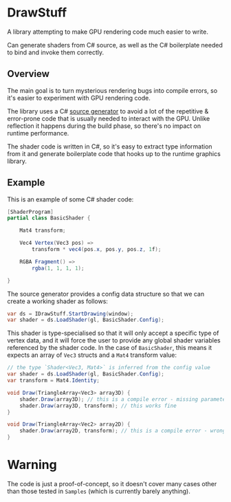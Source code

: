 # DrawStuff

A library attempting to make GPU rendering code much easier to write.

Can generate shaders from C# source, as well as the C# boilerplate needed to bind and invoke them correctly.

## Overview

The main goal is to turn mysterious rendering bugs into compile errors, so it's easier to experiment with GPU rendering code.

The library uses a C# [source generator](https://devblogs.microsoft.com/dotnet/introducing-c-source-generators/) to avoid a lot of the repetitive & error-prone code that is usually needed to interact with the GPU. Unlike reflection it happens during the build phase, so there's no impact on runtime performance.

The shader code is written in C#, so it's easy to extract type information from it and generate boilerplate code that hooks up to the runtime graphics library.

## Example

This is an example of some C# shader code:

```csharp
[ShaderProgram]
partial class BasicShader {

    Mat4 transform;

    Vec4 Vertex(Vec3 pos) =>
        transform * vec4(pos.x, pos.y, pos.z, 1f);

    RGBA Fragment() =>
        rgba(1, 1, 1, 1);

}
```

The source generator provides a config data structure so that we can create a working shader as follows:

```csharp
var ds = IDrawStuff.StartDrawing(window);
var shader = ds.LoadShader(gl, BasicShader.Config);
```

This shader is type-specialised so that it will only accept a specific type of vertex data, and it will force the user to provide any global shader variables referenced by the shader code. In the case of `BasicShader`, this means it expects an array of `Vec3` structs and a `Mat4` transform value:

```csharp
// the type `Shader<Vec3, Mat4>` is inferred from the config value
var shader = ds.LoadShader(gl, BasicShader.Config);
var transform = Mat4.Identity;

void Draw(TriangleArray<Vec3> array3D) {
    shader.Draw(array3D); // this is a compile error - missing parameter
    shader.Draw(array3D, transform); // this works fine
}

void Draw(TriangleArray<Vec2> array2D) {
    shader.Draw(array2D, transform); // this is a compile error - wrong vertex type
}
```

# Warning

The code is just a proof-of-concept, so it doesn't cover many cases other than those tested in `Samples` (which is currently barely anything).
